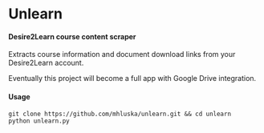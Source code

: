Unlearn
=======

#### Desire2Learn course content scraper ####
Extracts course information and document download links from your Desire2Learn
account.

Eventually this project will become a full app with Google Drive integration.

#### Usage ####
    git clone https://github.com/mhluska/unlearn.git && cd unlearn
    python unlearn.py
